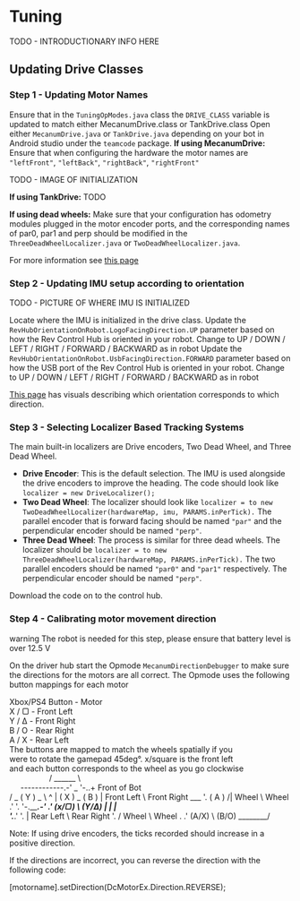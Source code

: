 # Tuning

TODO - INTRODUCTIONARY INFO HERE
## Updating Drive Classes
### Step 1 - Updating Motor Names

Ensure that in the `TuningOpModes.java` class the `DRIVE_CLASS` variable is updated to match either MecanumDrive.class or TankDrive.class
Open either `MecanumDrive.java` or `TankDrive.java` depending on your bot in Android studio under the `teamcode` package.
**If using MecanumDrive:** Ensure that when configuring the hardware the motor names are `"leftFront"`,  `"leftBack"`, `"rightBack"`, `"rightFront"`

TODO - IMAGE OF INITIALIZATION

**If using TankDrive:** TODO

**If using dead wheels:** Make sure that your configuration has odometry modules plugged in the motor encoder ports, and the corresponding names of par0, par1 and perp should be modified in the `ThreeDeadWheelLocalizer.java` or `TwoDeadWheelLocalizer.java`.

For more information see [this page](https://ftc-docs.firstinspires.org/en/latest/hardware_and_software_configuration/configuring/index.html)

### Step 2 - Updating IMU setup according to orientation

TODO - PICTURE OF WHERE IMU IS INITIALIZED

Locate where the IMU is initialized in the drive class.
Update the `RevHubOrientationOnRobot.LogoFacingDirection.UP` parameter based on how the Rev Control Hub is oriented in your robot. Change to UP / DOWN / LEFT / RIGHT / FORWARD / BACKWARD as in robot
Update the `RevHubOrientationOnRobot.UsbFacingDirection.FORWARD` parameter based on how the USB port of the Rev Control Hub is oriented in your robot. Change to UP / DOWN / LEFT / RIGHT / FORWARD / BACKWARD as in robot

[This page](https://ftc-docs.firstinspires.org/en/latest/programming_resources/imu/imu.html?highlight=imu#physical-hub-mounting) has visuals describing which orientation corresponds to which direction.

### Step 3 - Selecting Localizer Based Tracking Systems
The main built-in localizers are Drive encoders, Two Dead Wheel, and Three Dead Wheel.
* **Drive Encoder**: This is the default selection. The IMU is used alongside the drive encoders to improve the heading. The code should look like `localizer = new DriveLocalizer();` 
* **Two Dead Wheel**: The localizer should look like `localizer = to new TwoDeadWheelLocalizer(hardwareMap, imu, PARAMS.inPerTick).` The parallel encoder that is forward facing should be named `"par"` and the perpendicular encoder should be named `"perp"`.
* **Three Dead Wheel**: The process is similar for three dead wheels. The localizer should be `localizer = to new ThreeDeadWheelLocalizer(hardwareMap, PARAMS.inPerTick).` The two parallel encoders should be named `"par0"` and `"par1"` respectively. The perpendicular encoder should be named `"perp"`.

Download the code on to the control hub.

### Step 4 - Calibrating motor movement direction

warning The robot is needed for this step, please ensure that battery level is over 12.5 V

On the driver hub start the Opmode `MecanumDirectionDebugger` to make sure the directions for the motors are all correct.
The Opmode uses the following button mappings for each motor

   Xbox/PS4 Button - Motor \
   X / ▢         - Front Left \
   Y / Δ         - Front Right \
   B / O         - Rear  Right \
   A / X         - Rear  Left \
     The buttons are mapped to match the wheels spatially if you \
     were to rotate the gamepad 45deg°. x/square is the front left \
     and each button corresponds to the wheel as you go clockwise \
     &nbsp;&nbsp;&nbsp;&nbsp;&nbsp;&nbsp;&nbsp;&nbsp;&nbsp;&nbsp;&nbsp;&nbsp;&nbsp;&nbsp;&nbsp;&nbsp;&nbsp;&nbsp;/ ______ \ \
     &nbsp;&nbsp;&nbsp;&nbsp;&nbsp;------------.-'   _  '-..+              Front of Bot \
              /   _  ( Y )  _  \                  ^
             |  ( X )  _  ( B ) |     Front Left   \    Front Right
        ___  '.      ( A )     /|       Wheel       \      Wheel
      .'    '.    '-._____.-'  .'       (x/▢)        \     (Y/Δ)
     |       |                 |                      \
      '.___.' '.               |          Rear Left    \   Rear Right
              '.             /             Wheel       \    Wheel
               \.          .'              (A/X)        \   (B/O)
                 \________/
 

Note: If using drive encoders, the ticks recorded should increase in a positive direction.

If the directions are incorrect, you can reverse the direction with the following code:

[motorname].setDirection(DcMotorEx.Direction.REVERSE);






